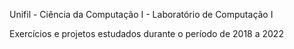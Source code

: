 Unifil - Ciência da Computação I - Laboratório de Computação I

Exercícios e projetos estudados durante o período de 2018 a 2022
